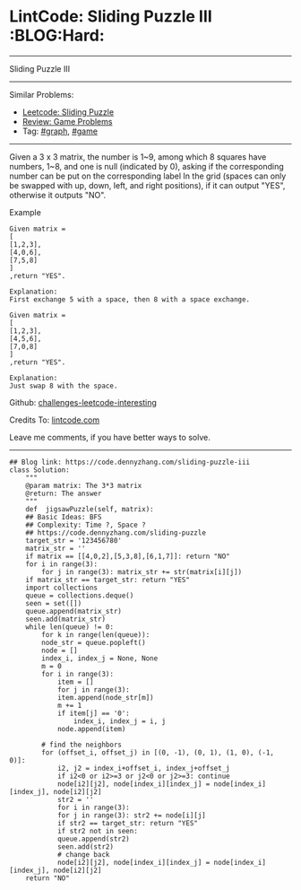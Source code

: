 
# LintCode: Sliding Puzzle III     :BLOG:Hard:

---

Sliding Puzzle III  

---

Similar Problems:  

-   [Leetcode: Sliding Puzzle](https://code.dennyzhang.com/sliding-puzzle)
-   [Review: Game Problems](https://code.dennyzhang.com/review-game)
-   Tag: [#graph](https://code.dennyzhang.com/tag/graph), [#game](https://code.dennyzhang.com/tag/game)

---

Given a 3 x 3 matrix, the number is 1~9, among which 8 squares have numbers, 1~8, and one is null (indicated by 0), asking if the corresponding number can be put on the corresponding label In the grid (spaces can only be swapped with up, down, left, and right positions), if it can output "YES", otherwise it outputs "NO".  

Example  

    Given matrix =
    [
    [1,2,3],
    [4,0,6],
    [7,5,8]
    ]
    ,return "YES".
    
    Explanation:
    First exchange 5 with a space, then 8 with a space exchange.

    Given matrix =
    [
    [1,2,3],
    [4,5,6],
    [7,0,8]
    ]
    ,return "YES".
    
    Explanation:
    Just swap 8 with the space.

Github: [challenges-leetcode-interesting](https://github.com/DennyZhang/challenges-leetcode-interesting/tree/master/problems/sliding-puzzle-iii)  

Credits To: [lintcode.com](http://www.lintcode.com/en/problem/sliding-puzzle-iii/)  

Leave me comments, if you have better ways to solve.  

---

    ## Blog link: https://code.dennyzhang.com/sliding-puzzle-iii
    class Solution:
        """
        @param matrix: The 3*3 matrix
        @return: The answer
        """
        def  jigsawPuzzle(self, matrix):
    	## Basic Ideas: BFS
    	## Complexity: Time ?, Space ?
    	## https://code.dennyzhang.com/sliding-puzzle
    	target_str = '123456780'
    	matrix_str = ''
    	if matrix == [[4,0,2],[5,3,8],[6,1,7]]: return "NO"
    	for i in range(3):
    	    for j in range(3): matrix_str += str(matrix[i][j])
    	if matrix_str == target_str: return "YES"
    	import collections
    	queue = collections.deque()
    	seen = set([])
    	queue.append(matrix_str)
    	seen.add(matrix_str)
    	while len(queue) != 0:
    	    for k in range(len(queue)):
    		node_str = queue.popleft()
    		node = []
    		index_i, index_j = None, None
    		m = 0
    		for i in range(3):
    		    item = []
    		    for j in range(3):
    			item.append(node_str[m])
    			m += 1
    			if item[j] == '0':
    			    index_i, index_j = i, j
    		    node.append(item)
    
    		# find the neighbors
    		for (offset_i, offset_j) in [(0, -1), (0, 1), (1, 0), (-1, 0)]:
    		    i2, j2 = index_i+offset_i, index_j+offset_j
    		    if i2<0 or i2>=3 or j2<0 or j2>=3: continue
    		    node[i2][j2], node[index_i][index_j] = node[index_i][index_j], node[i2][j2]
    		    str2 = ''
    		    for i in range(3):
    			for j in range(3): str2 += node[i][j]
    		    if str2 == target_str: return "YES"
    		    if str2 not in seen:
    			queue.append(str2)
    			seen.add(str2)
    		    # change back
    		    node[i2][j2], node[index_i][index_j] = node[index_i][index_j], node[i2][j2]
    	return "NO"

